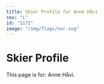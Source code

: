 ```yaml
---
title: Skier Profile for Anne Håvi
sex: "L"
id: "1172"
image: "/img/flags/nor.svg" 
---
```


# Skier Profile

This page is for: Anne Håvi.
    